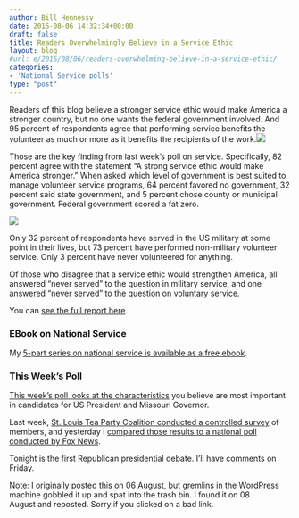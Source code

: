 ```yaml
---
author: Bill Hennessy
date: 2015-08-06 14:32:34+00:00
draft: false
title: Readers Overwhelmingly Believe in a Service Ethic
layout: blog
#url: e/2015/08/06/readers-overwhelming-believe-in-a-service-ethic/
categories:
- 'National Service polls'
type: "post"
---
```


Readers of this blog believe a stronger service ethic would make America a stronger country, but no one wants the federal government involved. And 95 percent of respondents agree that performing service benefits the volunteer as much or more as it benefits the recipients of the work.[![](https://hennessysview.com/wp-content/uploads/2015/08/1438819276_thumb.png)
](https://hennessysview.com/wp-content/uploads/2015/08/1438819276_full.png)



Those are the key finding from last week’s poll on service. Specifically, 82 percent agree with the statement “A strong service ethic would make America stronger.” When asked which level of government is best suited to manage volunteer service programs, 64 percent favored no government, 32 percent said state government, and 5 percent chose county or municipal government. Federal government scored a fat zero.

[![](https://hennessysview.com/wp-content/uploads/2015/08/1438819218_thumb.png)
](https://hennessysview.com/wp-content/uploads/2015/08/1438819218_full.png)

Only 32 percent of respondents have served in the US military at some point in their lives, but 73 percent have performed non-military volunteer service. Only 3 percent have never volunteered for anything.

Of those who disagree that a service ethic would strengthen America, all answered “never served” to the question in military service, and one answered “never served” to the question on voluntary service.

You can [see the full report here](https://bhennessy.typeform.com/report/WanYU7/IDPp).



### EBook on National Service



My [5-part series on national service is available as a free ebook](https://hennessysview.com/free-service-ebook/).



### This Week’s Poll



[This week’s poll looks at the characteristics](https://hennessysview.com/2015/08/05/poll-which-candidate-qualities-matter-most/) you believe are most important in candidates for US President and Missouri Governor.

Last week, [St. Louis Tea Party Coalition conducted a controlled survey](https://stlouisteaparty.com/2015/08/01/st-louis-tea-partiers-give-us-missouri-low-marks/) of members, and yesterday I [compared those results to a national poll conducted by Fox News](https://hennessysview.com/2015/08/04/tea-partiers-in-st-louis-see-things-a-bit-differently/).

Tonight is the first Republican presidential debate. I’ll have comments on Friday.

Note: I originally posted this on 06 August, but gremlins in the WordPress machine gobbled it up and spat into the trash bin. I found it on 08 August and reposted. Sorry if you clicked on a bad link.
